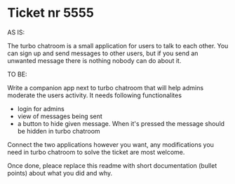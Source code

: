 # Ticket nr 5555

AS IS:

The turbo chatroom is a small application for users to talk to each other. You can sign up and send messages to other users, but if you send an unwanted message there is nothing nobody can do about it.

TO BE:

Write a companion app next to turbo chatroom that will help admins moderate the users activity. It needs following functionalites
- login for admins
- view of messages being sent
- a button to hide given message. When it's pressed the message should be hidden in turbo chatroom


Connect the two applications however you want, any modifications you need in turbo chatroom to solve the ticket are most welcome.

Once done, pleace replace this readme with short documentation (bullet points) about what you did and why.
